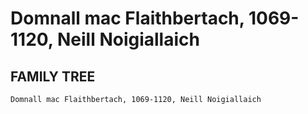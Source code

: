 # Domnall mac Flaithbertach, 1069-1120, Neill Noigiallaich

## FAMILY TREE
```
Domnall mac Flaithbertach, 1069-1120, Neill Noigiallaich
```
